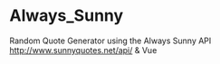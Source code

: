 # Always_Sunny

Random Quote Generator using the Always Sunny API http://www.sunnyquotes.net/api/ & Vue

